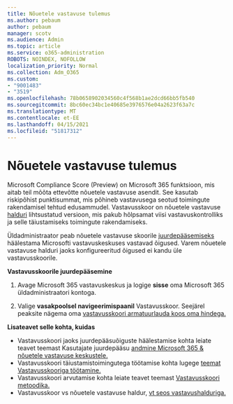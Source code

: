 ```yaml
---
title: Nõuetele vastavuse tulemus
ms.author: pebaum
author: pebaum
manager: scotv
ms.audience: Admin
ms.topic: article
ms.service: o365-administration
ROBOTS: NOINDEX, NOFOLLOW
localization_priority: Normal
ms.collection: Adm_O365
ms.custom:
- "9001483"
- "3519"
ms.openlocfilehash: 78b0658902034560c4f568b1ae2dcd66bb5fb540
ms.sourcegitcommit: 8bc60ec34bc1e40685e3976576e04a2623f63a7c
ms.translationtype: MT
ms.contentlocale: et-EE
ms.lasthandoff: 04/15/2021
ms.locfileid: "51817312"
---
```

# <a name="compliance-score"></a>Nõuetele vastavuse tulemus

Microsoft Compliance Score (Preview) on Microsoft 365 funktsioon, mis aitab teil mõõta ettevõtte nõuetele vastavuse asendit. See kasutab riskipõhist punktisummat, mis põhineb vastavusega seotud toimingute rakendamisel tehtud edusammudel.   Vastavusskoor on nõuetele vastavuse [halduri](https://docs.microsoft.com/microsoft-365/compliance/compliance-manager-overview) lihtsustatud versioon, mis pakub hõlpsamat viisi vastavuskontrolliks ja selle täiustamiseks toimingute rakendamiseks. 

Üldadministraator peab nõuetele vastavuse skoorile [juurdepääsemiseks](https://docs.microsoft.com/microsoft-365/security/office-365-security/permissions-in-the-security-and-compliance-center) häälestama Microsofti vastavuskeskuses vastavad õigused.  Varem nõuetele vastavuse halduri jaoks konfigureeritud õigused ei kandu üle vastavusskoorile.

**Vastavusskoorile juurdepääsemine**

1. Avage Microsoft 365 vastavuskeskus ja logige **sisse** oma Microsoft 365 üldadministraatori kontoga.

2. Valige **vasakpoolsel navigeerimispaanil** Vastavusskoor. Seejärel peaksite nägema oma [vastavusskoori armatuurlauda koos oma hindega.](https://docs.microsoft.com/microsoft-365/compliance/compliance-score-setup#understand-the-compliance-score-dashboard)
 

**Lisateavet selle kohta, kuidas**

- Vastavusskoori jaoks juurdepääsuõiguste häälestamise kohta leiate teavet teemast Kasutajate juurdepääsu [andmine Microsoft 365 & nõuetele vastavuse keskustele.](https://docs.microsoft.com/microsoft-365/security/office-365-security/grant-access-to-the-security-and-compliance-center)
- Vastavusskoori täiustamistoimingutega töötamise kohta lugege [teemat Vastavusskooriga töötamine.](https://docs.microsoft.com/microsoft-365/compliance/working-with-compliance-score)
- Vastavusskoori arvutamise kohta leiate teavet teemast [Vastavusskoori metoodika.](https://docs.microsoft.com/microsoft-365/compliance/compliance-score-methodology)
- Vastavusskoor vs nõuetele vastavuse haldur, [vt seos vastavushalduriga.](https://docs.microsoft.com/microsoft-365/compliance/compliance-score#relationship-to-compliance-manager)

